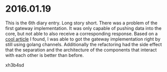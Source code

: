 # 2016.01.19
This is the 6th diary entry. Long story short. There was a problem of the first
gateway implementation. It was only capable of pushing data into the core, but
not able to also receive a corresponding response. Based on a [cool
article](http://tleyden.github.io/blog/2013/11/23/understanding-chan-chans-in-go/)
I found, I was able to got the gateway implementation right by still using
golang channels. Additionally the refactoring had the side effect that the
separation and the architecture of the components that interact with each other
is better than before.

xh3b4sd
